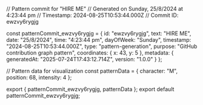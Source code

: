 // Pattern commit for "HIRE ME"
// Generated on Sunday, 25/8/2024 at 4:23:44 pm
// Timestamp: 2024-08-25T10:53:44.000Z
// Commit ID: ewzvy6rygjg

const patternCommit_ewzvy6rygjg = {
  id: "ewzvy6rygjg",
  text: "HIRE ME",
  date: "25/8/2024",
  time: "4:23:44 pm",
  dayOfWeek: "Sunday",
  timestamp: "2024-08-25T10:53:44.000Z",
  type: "pattern-generation",
  purpose: "GitHub contribution graph pattern",
  coordinates: {
    x: 43,
    y: 5
  },
  metadata: {
    generatedAt: "2025-07-24T17:43:12.714Z",
    version: "1.0.0"
  }
};

// Pattern data for visualization
const patternData = {
  character: "M",
  position: 68,
  intensity: 4
};

export { patternCommit_ewzvy6rygjg, patternData };
export default patternCommit_ewzvy6rygjg;
